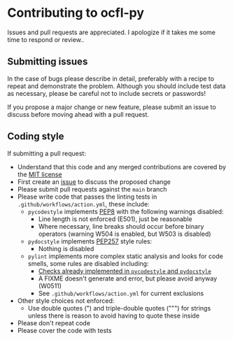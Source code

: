 # Contributing to ocfl-py

Issues and pull requests are appreciated. I apologize if it takes me some time to respond or review..

## Submitting issues

In the case of bugs please describe in detail, preferably with a recipe to repeat and demonstrate the problem. Although you should include test data as necessary, please be careful not to include secrets or passwords!

If you propose a major change or new feature, please submit an issue to discuss before moving ahead with a pull request.

## Coding style

If submitting a pull request:

   * Understand that this code and any merged contributions are covered by the [MIT license](LICENSE.txt)
   * First create an [issue](https://github.com/zimeon/ocfl-py/issues) to discuss the proposed change
   * Please submit pull requests against the `main` branch
   * Please write code that passes the linting tests in `.github/workflows/action.yml`, these include:
     * `pycodestyle` implements [PEP8](https://www.python.org/dev/peps/pep-0008/) with the following warnings disabled:
       * Line length is not enforced (E501), just be reasonable
       * Where necessary, line breaks should occur before binary operators (warning W504 is enabled, but W503 is disabled)
     * `pydocstyle` implements [PEP257](https://www.python.org/dev/peps/pep-0257/) style rules:
       * Nothing is disabled
     * `pylint` implements more complex static analysis and looks for code smells, some rules are disabled including:
       * [Checks already implemented in `pycodestyle` and `pydocstyle`](http://pylint.pycqa.org/en/latest/faq.html#i-am-using-another-popular-linter-alongside-pylint-which-messages-should-i-disable-to-avoid-duplicates)
       * A FIXME doesn't generate and error, but please avoid anyway (W0511)
       * See `.github/workflows/action.yml` for current exclusions
  * Other style choices not enforced:
    * Use double quotes (") and triple-double quotes (""") for strings unless
      there is reason to avoid having to quote these inside
  * Please don't repeat code
   * Please cover the code with tests
